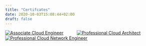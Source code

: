 ```yaml
---
title: "Certifcates"
date: 2020-10-03T15:08:44+02:00
draft: false
---
```


[![Associate Cloud Engineer](/img/certificates/gcp_associate.png)](https://www.credential.net/c1eb1e9b-d950-4faf-802e-a78e122ceafc)
&nbsp;&nbsp;&nbsp;&nbsp;&nbsp;&nbsp;&nbsp;&nbsp;&nbsp;
[![Professional Cloud Architect](/img/certificates/gcp_architect.png)](https://www.credential.net/f1e8666d-f70d-4537-a451-69a42dbaa20e)
&nbsp;&nbsp;&nbsp;&nbsp;&nbsp;&nbsp;&nbsp;&nbsp;&nbsp;
[![Professional Cloud Network Engineer](/img/certificates/gcp_network.png)](https://www.credential.net/bbbb9198-068a-453a-91ed-68c7235e75f7)
